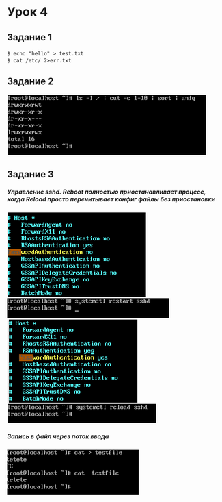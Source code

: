 # Урок 4
## Задание 1

    $ echo "hello" > test.txt
    $ cat /etc/ 2>err.txt 

## Задание 2
![](./Screenshot_1.png)

## Задание 3

##### Управление sshd. Reboot полностью приостанавливает процесс, когда Reload просто перечитывает конфиг файлы без приостановки
![](./Screenshot_2.png)
![](./Screenshot_3.png)
![](./Screenshot_4.png)
![](./Screenshot_5.png)

##### Запись в файл через поток ввода
![](./Screenshot_6.png)
